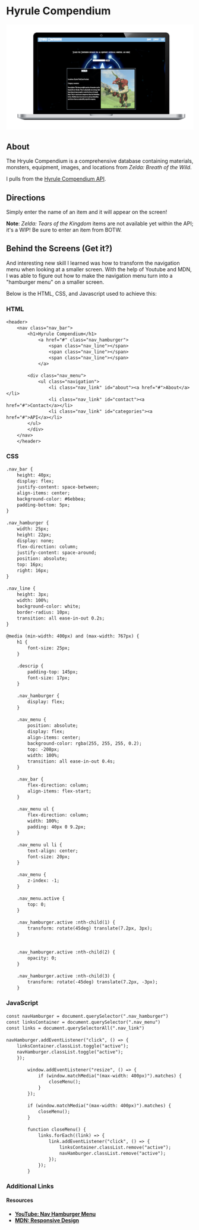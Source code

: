 # Hyrule Compendium

<img src="hyrulescreenshot.png">

## About

The Hryule Compendium is a comprehensive database containing materials, monsters, equipment, images, and locations from <em>Zelda: Breath of the Wild</em>.

I pulls from the <a href="https://botw-compendium.herokuapp.com/api">Hyrule Compendium API</a>.

## Directions

Simply enter the name of an item and it will appear on the screen!

<strong>Note</strong>: <em>Zelda: Tears of the Kingdom</em> items are not available yet within the API; it's a WIP! Be sure to enter an item from BOTW.

## Behind the Screens (Get it?)

And interesting new skill I learned was how to transform the navigation menu when looking at a smaller screen. With the help of Youtube and MDN, I was able to figure out how to make the navigation menu turn into a "hamburger menu" on a smaller screen.

Below is the HTML, CSS, and Javascript used to achieve this:

### HTML
```
<header>
    <nav class="nav_bar">
        <h1>Hyrule Compendium</h1> 
            <a href="#" class="nav_hamburger">
                <span class="nav_line"></span>
                <span class="nav_line"></span>
                <span class="nav_line"></span>
            </a>

        <div class="nav_menu">
            <ul class="navigation">
                <li class="nav_link" id="about"><a href="#">About</a></li>
                <li class="nav_link" id="contact"><a href="#">Contact</a></li>
                <li class="nav_link" id="categories"><a href="#">API</a></li>
        </ul>
        </div>
    </nav>
    </header>
```

### CSS
```
.nav_bar {
    height: 40px;
    display: flex;
    justify-content: space-between;
    align-items: center;
    background-color: #6ebbea;
    padding-bottom: 5px;
}

.nav_hamburger {
    width: 25px;
    height: 22px;
    display: none;
    flex-direction: column;
    justify-content: space-around;
    position: absolute;
    top: 16px;
    right: 16px;
}

.nav_line {
    height: 3px;
    width: 100%;
    background-color: white;
    border-radius: 10px;
    transition: all ease-in-out 0.2s;
}

@media (min-width: 400px) and (max-width: 767px) {
    h1 {
        font-size: 25px;
    }

    .descrip {
        padding-top: 145px;
        font-size: 17px;
    }

    .nav_hamburger {
        display: flex;
    }

    .nav_menu {
        position: absolute;
        display: flex;
        align-items: center;
        background-color: rgba(255, 255, 255, 0.2);
        top: -208px;
        width: 100%;
        transition: all ease-in-out 0.4s;
    }

    .nav_bar {
        flex-direction: column;
        align-items: flex-start;
    }
    
    .nav_menu ul {
        flex-direction: column;
        width: 100%;
        padding: 40px 0 9.2px;
    }

    .nav_menu ul li {
        text-align: center;
        font-size: 20px;
    }

    .nav_menu {
        z-index: -1;
    }

    .nav_menu.active {
        top: 0;
    }

    .nav_hamburger.active :nth-child(1) {
        transform: rotate(45deg) translate(7.2px, 3px);
    }

    
    .nav_hamburger.active :nth-child(2) {
        opacity: 0;
    }

    .nav_hamburger.active :nth-child(3) {
        transform: rotate(-45deg) translate(7.2px, -3px);
    }
```

### JavaScript
```
const navHamburger = document.querySelector(".nav_hamburger")
const linksContainer = document.querySelector(".nav_menu")
const links = document.querySelectorAll(".nav_link")

navHamburger.addEventListener("click", () => {
    linksContainer.classList.toggle("active");
    navHamburger.classList.toggle("active");
    });

        window.addEventListener("resize", () => {
            if (window.matchMedia("(max-width: 400px)").matches) {
                closeMenu();
            }
        });

        if (window.matchMedia("(max-width: 400px)").matches) {
            closeMenu();
        }

        function closeMenu() {
            links.forEach((link) => {
                link.addEventListener("click", () => {
                    linksContainer.classList.remove("active");
                    navHamburger.classList.remove("active");
                });
            });
        }
```
### Additional Links

<h4>Resources<h4>
<ul>
    <li><a href="https://www.youtube.com/watch?v=G4LYPf8isVg">YouTube: Nav Hamburger Menu</a>
    <li><a href="https://developer.mozilla.org/en-US/docs/Learn/CSS/CSS_layout/Responsive_Design">MDN: Responsive Design</a></li>
</ul>